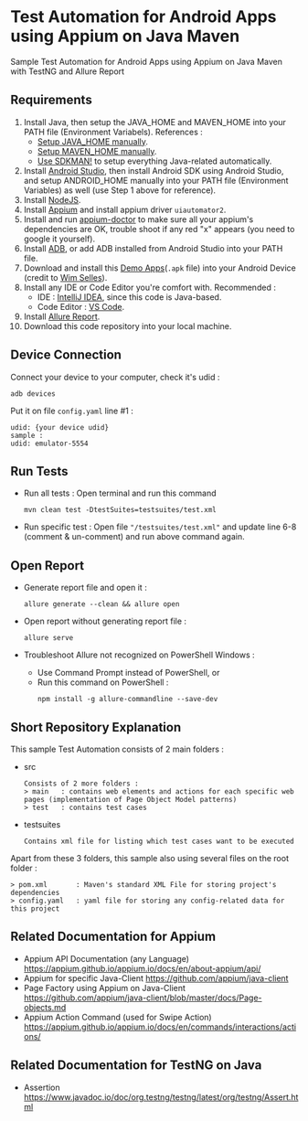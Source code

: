# Test Automation for Android Apps using Appium on Java Maven
Sample Test Automation for Android Apps using Appium on Java Maven with TestNG and Allure Report

## Requirements 

1. Install Java, then setup the JAVA_HOME and MAVEN_HOME into your PATH file (Environment Variabels).
   References :
   - [Setup JAVA_HOME manually](https://medium.com/@zorozeri/setting-up-java-home-5abae0118bfe).
   - [Setup MAVEN_HOME manually](https://medium.com/@zorozeri/install-maven-by-setting-up-maven-home-abb4d158fcc6).
   - [Use SDKMAN!](https://medium.com/@zorozeri/manage-java-version-using-sdkman-including-maven-gradle-scala-kotlin-and-many-more-82532be9437e) to setup everything Java-related automatically.
2. Install [Android Studio](https://developer.android.com/studio/install), then install Android SDK using Android Studio, and setup ANDROID_HOME manually into your PATH file (Environment Variables) as well (use Step 1 above for reference).
3. Install [NodeJS](https://nodejs.org/en/download/prebuilt-installer). 
4. Install [Appium](https://appium.io/docs/en/2.2/quickstart/install/) and install appium driver `uiautomator2`.
5. Install and run [appium-doctor](https://www.npmjs.com/package/appium-doctor) to make sure all your appium's dependencies are OK, trouble shoot if any red "x" appears (you need to google it yourself).
6. Install [ADB](https://www.xda-developers.com/install-adb-windows-macos-linux/), or add ADB installed from Android Studio into your PATH file.
7. Download and install this [Demo Apps](https://github.com/saucelabs/my-demo-app-rn/releases)(`.apk` file) into your Android Device (credit to [Wim Selles](https://github.com/wswebcreation)).
8. Install any IDE or Code Editor you're comfort with.
   Recommended :
   - IDE : [IntelliJ IDEA](https://www.jetbrains.com/idea/download), since this code is Java-based.
   - Code Editor : [VS Code](https://code.visualstudio.com/).
9. Install [Allure Report](https://allurereport.org/docs/install/). 
10. Download this code repository into your local machine.


## Device Connection

Connect your device to your computer, check it's udid : 
```
adb devices
```
Put it on file `config.yaml` line #1 : 
```
udid: {your device udid}
sample : 
udid: emulator-5554
```


## Run Tests 
* Run all tests : Open terminal and run this command
   ```
   mvn clean test -DtestSuites=testsuites/test.xml
   ```

* Run specific test : Open file `"/testsuites/test.xml"` and update line 6-8 (comment & un-comment) and run above command again.

## Open Report
*  Generate report file and open it :

   ```
   allure generate --clean && allure open
   ```
*  Open report without generating report file : 

   ```
   allure serve
   ```
*  Troubleshoot Allure not recognized on PowerShell Windows :
   - Use Command Prompt instead of PowerShell, or
   - Run this command on PowerShell : 
     ```
     npm install -g allure-commandline --save-dev
     ```
   
## Short Repository Explanation

This sample Test Automation consists of 2 main folders : 

* src
   ```
   Consists of 2 more folders :
   > main   : contains web elements and actions for each specific web pages (implementation of Page Object Model patterns)
   > test   : contains test cases
   ```
* testsuites
   ```
   Contains xml file for listing which test cases want to be executed
   ```

Apart from these 3 folders, this sample also using several files on the root folder :
   ```
   > pom.xml       : Maven's standard XML File for storing project's dependencies
   > config.yaml   : yaml file for storing any config-related data for this project
   ```

## Related Documentation for Appium
- Appium API Documentation (any Language)
  https://appium.github.io/appium.io/docs/en/about-appium/api/
- Appium for specific Java-Client
  https://github.com/appium/java-client
- Page Factory using Appium on Java-Client
  https://github.com/appium/java-client/blob/master/docs/Page-objects.md
- Appium Action Command (used for Swipe Action)
  https://appium.github.io/appium.io/docs/en/commands/interactions/actions/

## Related Documentation for TestNG on Java
- Assertion
  https://www.javadoc.io/doc/org.testng/testng/latest/org/testng/Assert.html
